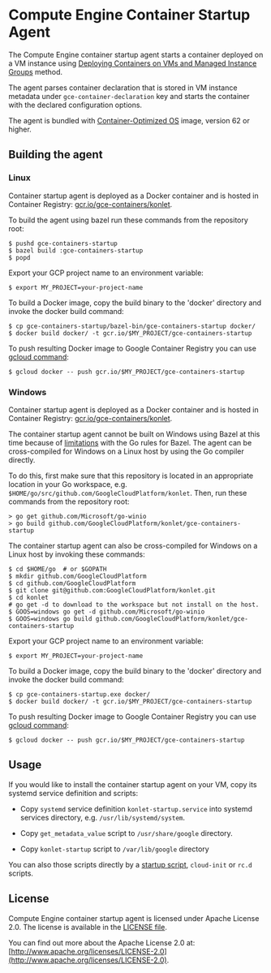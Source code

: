 # Compute Engine Container Startup Agent

The Compute Engine container startup agent starts a container deployed on a VM
instance using [Deploying Containers on VMs and Managed Instance Groups](
https://cloud.google.com/compute/docs/instance-groups/deploying-docker-containers) method.

The agent parses container declaration that is stored in VM instance metadata
under `gce-container-declaration` key and starts the container with the declared
configuration options.

The agent is bundled with [Container-Optimized OS](
https://cloud.google.com/container-optimized-os/docs/) image, version 62 or higher.

## Building the agent

### Linux

Container startup agent is deployed as a Docker container and is hosted in
Container Registry:
[gcr.io/gce-containers/konlet](http://gcr.io/gce-containers/konlet).

To build the agent using bazel run these commands from the repository root:
```shell
$ pushd gce-containers-startup
$ bazel build :gce-containers-startup
$ popd
```

Export your GCP project name to an environment variable:
```shell
$ export MY_PROJECT=your-project-name
```

To build a Docker image, copy the build binary to the 'docker' directory and
invoke the docker build command:
```shell
$ cp gce-containers-startup/bazel-bin/gce-containers-startup docker/
$ docker build docker/ -t gcr.io/$MY_PROJECT/gce-containers-startup
```

To push resulting Docker image to Google Container Registry you can use [gcloud
command](https://cloud.google.com/container-registry/docs/pushing-and-pulling):
```shell
$ gcloud docker -- push gcr.io/$MY_PROJECT/gce-containers-startup
```

### Windows

Container startup agent is deployed as a Docker container and is hosted in
Container Registry:
[gcr.io/gce-containers/konlet](http://gcr.io/gce-containers/konlet).

The container startup agent cannot be built on Windows using Bazel at this time because of
[limitations](https://github.com/bazelbuild/rules_go/issues/1007) with the Go
rules for Bazel. The agent can be cross-compiled for Windows on a Linux host by
using the Go compiler directly.

To do this, first make sure that this repository is located in an appropriate
location in your Go workspace, e.g.
`$HOME/go/src/github.com/GoogleCloudPlatform/konlet`.  Then, run these commands
from the repository root:

```shell
> go get github.com/Microsoft/go-winio
> go build github.com/GoogleCloudPlatform/konlet/gce-containers-startup
```

The container startup agent can also be cross-compiled for Windows on a Linux
host by invoking these commands:

```shell
$ cd $HOME/go  # or $GOPATH
$ mkdir github.com/GoogleCloudPlatform
$ cd github.com/GoogleCloudPlatform
$ git clone git@github.com:GoogleCloudPlatform/konlet.git
$ cd konlet
# go get -d to download to the workspace but not install on the host.
$ GOOS=windows go get -d github.com/Microsoft/go-winio
$ GOOS=windows go build github.com/GoogleCloudPlatform/konlet/gce-containers-startup
```

Export your GCP project name to an environment variable:
```shell
$ export MY_PROJECT=your-project-name
```

To build a Docker image, copy the build binary to the 'docker' directory and
invoke the docker build command:
```shell
$ cp gce-containers-startup.exe docker/
$ docker build docker/ -t gcr.io/$MY_PROJECT/gce-containers-startup
```

To push resulting Docker image to Google Container Registry you can use [gcloud
command](https://cloud.google.com/container-registry/docs/pushing-and-pulling):
```shell
$ gcloud docker -- push gcr.io/$MY_PROJECT/gce-containers-startup
```

## Usage

If you would like to install the container startup agent on your VM, copy its systemd service definition and scripts:

* Copy `systemd` service definition `konlet-startup.service` into systemd services directory, e.g. `/usr/lib/systemd/system`.

* Copy `get_metadata_value` script to `/usr/share/google` directory.

* Copy `konlet-startup` script to `/var/lib/google` directory


You can also those scripts directly by a [startup script](https://cloud.google.com/compute/docs/startupscript),
`cloud-init` or `rc.d` scripts.


## License

Compute Engine container startup agent is licensed under Apache License 2.0. The
license is available in the [LICENSE file](LICENSE).

You can find out more about the Apache License 2.0 at:
[http://www.apache.org/licenses/LICENSE-2.0](http://www.apache.org/licenses/LICENSE-2.0).
